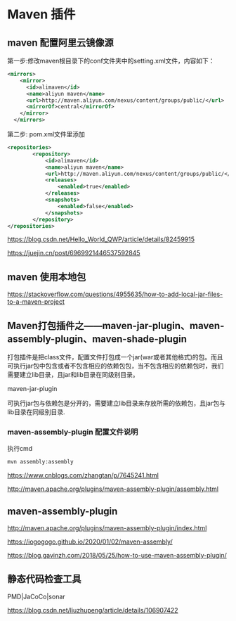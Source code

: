 # Maven 插件

## maven 配置阿里云镜像源
第一步:修改maven根目录下的conf文件夹中的setting.xml文件，内容如下：

```xml
<mirrors>
    <mirror>
      <id>alimaven</id>
      <name>aliyun maven</name>
      <url>http://maven.aliyun.com/nexus/content/groups/public/</url>
      <mirrorOf>central</mirrorOf>        
    </mirror>
  </mirrors>
```
第二步: pom.xml文件里添加
```xml
<repositories>  
        <repository>  
            <id>alimaven</id>  
            <name>aliyun maven</name>  
            <url>http://maven.aliyun.com/nexus/content/groups/public/</url>  
            <releases>  
                <enabled>true</enabled>  
            </releases>  
            <snapshots>  
                <enabled>false</enabled>  
            </snapshots>  
        </repository>  
</repositories>  
```

https://blog.csdn.net/Hello_World_QWP/article/details/82459915

https://juejin.cn/post/6969921446537592845

## maven 使用本地包

https://stackoverflow.com/questions/4955635/how-to-add-local-jar-files-to-a-maven-project

## Maven打包插件之——maven-jar-plugin、maven-assembly-plugin、maven-shade-plugin

打包插件是把class文件，配置文件打包成一个jar(war或者其他格式)的包。而且可执行jar包中包含或者不包含相应的依赖包包，当不包含相应的依赖包时，我们需要建立lib目录，且jar和lib目录在同级别目录。

maven-jar-plugin

可执行jar包与依赖包是分开的，需要建立lib目录来存放所需的依赖包，且jar包与lib目录在同级别目录.

### maven-assembly-plugin 配置文件说明

执行cmd
```sh
mvn assembly:assembly
```

https://www.cnblogs.com/zhangtan/p/7645241.html


http://maven.apache.org/plugins/maven-assembly-plugin/assembly.html



## maven-assembly-plugin

http://maven.apache.org/plugins/maven-assembly-plugin/index.html

https://iogogogo.github.io/2020/01/02/maven-assembly/

https://blog.gavinzh.com/2018/05/25/how-to-use-maven-assembly-plugin/

## 静态代码检查工具

PMD|JaCoCo|sonar

https://blog.csdn.net/liuzhupeng/article/details/106907422